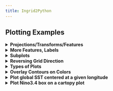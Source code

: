 ```yaml
---
title: Ingrid2Python
---
```


## Plotting Examples

<details> <summary><b>Projections/Transforms/Features</b></summary> <p>  

```
import xarray as xr
import matplotlib.pyplot as plt

import cartopy.crs as ccrs
import cartopy.feature as cfeature
```
  
```
url = 'http://kage.ldeo.columbia.edu:81/SOURCES/.LOCAL/.sst.mon.mean.nc/.sst/time/AVERAGE/dods'
ds = xr.open_dataset(url).sst
```
  
Set a plot size and pick a [cartopy projection](https://scitools.org.uk/cartopy/docs/latest/crs/projections.html)
  
```
fig = plt.figure(figsize=(9, 5))

# Pick a [cartopy projection](https://scitools.org.uk/cartopy/docs/latest/crs/projections.html)
ax = plt.axes(projection=ccrs.PlateCarree(central_longitude=180));
```
Plot coastlines and then pick a [transform](https://scitools.org.uk/cartopy/docs/latest/tutorials/understanding_transform.html).
  
```
ax.coastlines()
ds.plot.contour(ax=ax, transform=ccrs.PlateCarree(),levels=30)
```
Add [feature](https://scitools.org.uk/cartopy/docs/latest/matplotlib/feature_interface.html), if desired:  (typing \<Tab\> after `cfeature.` will list possible completions)
  
```
ax.add_feature(cfeature.BORDERS)
```
<p align="center"><img src="../assets/imgs/basic-cartopy.png"></p>
</p> </details>


<details> <summary><b>More Features, Labels</b></summary> <p>  

```
import numpy as np
import xarray as xr
import matplotlib.pyplot as plt
import cartopy.crs as ccrs
import cartopy.feature as cfeature
```
  
```
url = 'http://kage.ldeo.columbia.edu:81/SOURCES/.LOCAL/.sst.mon.mean.nc/.sst/time/AVERAGE/dods'
ds = xr.open_dataset(url).sel(lat=slice(50,-50)).sst
```
  
```
fig = plt.figure(figsize=(8,5))
ax = plt.axes(projection=ccrs.PlateCarree(central_longitude=180))
ax.set_extent([100, 290, -50, 50], crs=ccrs.PlateCarree())

# Put a background image on for nice sea rendering.
ax.stock_img()
CS = ds.plot.contour(ax=ax, transform=ccrs.PlateCarree(),colors='k',vmin=10,vmax=30,levels=11)
# Add labels on contours
ax.clabel(CS, inline=1, fontsize=8, fmt='%1.0f')

# Create a feature for States/Admin 1 regions at 1:50m from Natural Earth
states_provinces = cfeature.NaturalEarthFeature(
    category='cultural',
    name='admin_1_states_provinces_lines',
    scale='50m',
    facecolor='none')

ax.add_feature(cfeature.COASTLINE,zorder=3)
ax.add_feature(cfeature.BORDERS, edgecolor='gray')
ax.add_feature(states_provinces, edgecolor='gray')

# Add longitude, latitude labels
gl = ax.gridlines(draw_labels=True, alpha=0.0, xlocs=np.arange(-160,181,20))
gl.top_labels = False
```
<p align="center"><img src="../assets/imgs/more-cartopy.png"></p>
</p> </details>

<details> <summary><b>Subplots</b></summary> <p>  

The built-in xarray plotting allows for multiple plots:
  
```
ds = xr.open_dataset('http://kage.ldeo.columbia.edu:81/SOURCES/.LOCAL/.sst.mon.mean.nc/.sst/dods')
ds_mon_anom = ds.groupby('time.month').mean() - ds.mean('time')
ds_mon_anom.sst.plot(x='lon',y='lat',col='month',col_wrap=4,add_colorbar=0);
```
<p align="center"><img src="../assets/imgs/xarray-subplots.png"></p>
  
But much more control is possible when using `matplotlib` directly, see [subplots](https://matplotlib.org/stable/gallery/subplots_axes_and_figures/subplots_demo.html).
</p> </details>

<details> <summary><b>Reversing Grid Direction</b></summary> <p>  

The keyword arguments `xincrease` and `yincrease` control the axis direction. 
   
```
import xarray as xr
url = 'http://kage.ldeo.columbia.edu:81/SOURCES/.LOCAL/.ORAs5_thetao-clim.nc/.thetao/dods'
ds = xr.open_dataset(url,decode_times=False).sel(deptht=slice(0,300),lat=slice(-30,30),lon=slice(150,250)).mean('time')

ds.thetao.sel(lat=slice(-2,2)).mean('lat').plot.contourf(vmin=10,vmax=30,levels=11,yincrease=False)
```
<p align="center"><img src="../assets/imgs/theta.png"></p>
  
</p> </details>
<details> <summary><b>Types of Plots</b></summary> <p>  

Plotting DataArrays: For examples of all of the following, see [xarray plotting](http://xarray.pydata.org/en/stable/user-guide/plotting.html)
  
- da.plot.pcolormesh()
- da.plot.contour()
- da.plot.contourf()
- da.plot.imshow()
- da.plot.line()
- da.plot.hist()
- da.plot.bar()
- da.plot.step()
- da.plot.surface()
- ds.plot.scatter()
- ds.plot.quiver()
- ds.plot.streamplot()
  
There are also other plotting methods, such as ds.plot.violin, ds.plot.bivariate, ds.plot.table, etc.
  
IRIDL has started using [hvplot](https://hvplot.holoviz.org/), which is an interactive plotting tool. We have installed it on `carney`, and find it cute, but somewhat frustrating.
  
</p> </details>

<details> <summary><b>Overlay Contours on Colors</b></summary> <p>  

```
%ingrid
 SOURCES .DASILVA .SMD94 .anomalies .sst correlationcolorscale
  DATA -2 2 RANGE
  X -100 20 RANGE
  Y 0 90 RANGE
  /color_smoothing null def
 SOURCES .DASILVA .SMD94 .anomalies .slp
   X -100 20 RANGE
   Y 0 90 RANGE
   DATA 5 STEP
   X Y fig: colors contours land :fig
```
  <p align="center"><img src="../assets/imgs/color-contour-ingrid.png" width="80%"></p>
  
Try to match this ingrid figure as closely as possible in python ...
  
```
#python
import xarray as xr
import pandas as pd
import numpy as np

import matplotlib.pyplot as plt
from matplotlib import colors

import cartopy.crs as ccrs
import cartopy.feature as cfeature
from cartopy.mpl.ticker import LongitudeFormatter, LatitudeFormatter
```
  
```
# Get the Dataset
url = 'http://kage.ldeo.columbia.edu:81/SOURCES/.DASILVA/.SMD94/.anomalies/.sst/dods'
url2 = 'http://kage.ldeo.columbia.edu:81/SOURCES/.DASILVA/.SMD94/.anomalies/.slp/dods'

ds = xr.open_dataset(url,decode_times=False)
ds['slp'] = xr.open_dataset(url2,decode_times=False).slp

# Fix the grids
ds['T'] = pd.date_range('1945-01',periods=len(ds.T), freq='MS').shift(15,freq='D')
ds.coords['X'] = (ds.coords['X'] + 180) % 360 - 180
ds = ds.sortby(ds.X)

# Restrict the domain
dss = ds.sel(X=slice(-100,20),Y=slice(-10,90)).isel(T=0)
  
## Now make the figure
 
cmap_data = [(0, 'navy'),(0.1, 'blue'),(0.2, 'DeepSkyBlue'),(0.3, 'aquamarine'),(0.4,'PaleGreen'),(0.45,'moccasin'),
             (0.55,'moccasin'),(.6,'yellow'),(.7,'DarkOrange'),(.8,'red'),(1.0,'DarkRed')]
cmap = colors.LinearSegmentedColormap.from_list('correlationcolorscale', cmap_data)
plt.register_cmap('correlationcolorscale', cmap)

fig = plt.figure(figsize=(8,8))

ax = plt.axes(projection=ccrs.PlateCarree(central_longitude=0))
ax.set_extent([-100, 20, 0, 90], crs=ccrs.PlateCarree())

cb = dss.sst.plot.contourf(ax=ax, transform=ccrs.PlateCarree(), vmin=-2, vmax=2, levels=41, cmap='correlationcolorscale',
                           add_colorbar=False,rasterized=True)
CS = dss.slp.plot.contour(ax=ax, colors = 'black', transform=ccrs.PlateCarree(), vmin=-20, vmax=20, levels=9)
CS.collections[4].set_linewidth(3) # make the zero line wider
ax.clabel(CS, inline=1, fontsize=8, fmt='%1.0f')

ax.add_feature(cfeature.LAND,facecolor='k')

cbar = plt.colorbar(cb, extend = 'min', shrink=1.0, pad=.10, label=r'SSTA ($\degree C$)', orientation='horizontal')

xticks = np.arange(-80, 0.1, 20)
yticks = np.arange(20, 80.1, 20)
ax.set_xticks(xticks, crs=ccrs.PlateCarree())
ax.set_yticks(yticks, crs=ccrs.PlateCarree())
ax.xaxis.set_major_formatter(LongitudeFormatter(zero_direction_label=True))
ax.yaxis.set_major_formatter(LatitudeFormatter())

ax.set_xlabel('longitude')
ax.set_ylabel('latitude')
```
  <p align="center"><img src="../assets/imgs/color-contour-correlation.png" width="80%"></p>
</p> </details>

<details> <summary><b>Plot global SST centered at a given longitude</b></summary> <p>  

```
#python
import pandas as pd
import xarray as xr
import numpy as np
from matplotlib import pyplot as plt
%matplotlib inline
import cartopy
from cartopy.util import add_cyclic_point
import cartopy.crs as ccrs
from cartopy.mpl.geoaxes import GeoAxes
from mpl_toolkits.axes_grid1 import AxesGrid
from cartopy.mpl.ticker import LongitudeFormatter, LatitudeFormatter

# Get the Dataset
url = 'http://kage.ldeo.columbia.edu:81/SOURCES/.DASILVA/.SMD94/.anomalies/.sst/dods'

ds = xr.open_dataset(url,decode_times=False)
# Fix the grids
ds['T'] = pd.date_range('1945-01',periods=len(ds.T), freq='MS').shift(15,freq='D')

#for centering the plot to 60E (or any longitude)
center_lon = 60
ds_60W180E = ds.copy()
ds_60W180E.coords['X'] = (ds_60W180E.coords['X']+180)%360 - center_lon
ds_60W180E = ds_60W180E.sortby(ds_60W180E.X)

# Prepare the figure
fig = plt.figure(1,(8,8))
projection = ccrs.PlateCarree(central_longitude=center_lon)
axes_class = (GeoAxes,
                  dict(map_projection=projection))
axgr = AxesGrid(fig,111, axes_class=axes_class,
    nrows_ncols=(1, 1),
    axes_pad=0.6,
    cbar_location='right',
    cbar_mode='single',
    cbar_pad=0.2,
    cbar_size='3%',
    label_mode='')  # note the empty label_mode    

levels = np.arange(-4,4.2,0.2)
for i, ax in enumerate(axgr):
    data, lon = add_cyclic_point(ds.sst[0,:,:].values, coord=ds.X)
    dumy, lon_60W180E = add_cyclic_point(ds_60W180E.sst.values, coord=ds_60W180E.X) # X=-180:180
    ax.coastlines()
    ax.set_xticks(np.linspace(-180,180, 10), crs=projection)
    ax.set_yticks(np.linspace(-70,70, 15), crs=projection)
    title = 'SST for ' + np.datetime_as_string(ds['T'][0].values, unit='M')
    
    ax.set_title(title,y=1.02)
    lon_formatter = LongitudeFormatter(zero_direction_label=True)
    lat_formatter = LatitudeFormatter()
    ax.xaxis.set_major_formatter(lon_formatter)
    ax.yaxis.set_major_formatter(lat_formatter)
    ax.add_feature(cartopy.feature.BORDERS, linestyle='-.', linewidth=1,edgecolor='k')
    p = ax.contourf(lon_60W180E, ds_60W180E.Y, data,levels,\
                    transform=projection,\
                    cmap='RdBu_r')

ax.set_xlim([-180,180]) 
ax.set_ylim([-70,75]) 
cbar = axgr.cbar_axes[0].colorbar(p)
cbar.ax.set_ylabel('SST ($^\circ$C)', rotation=90,fontsize=14)

plt.show()
```
<p align="center"><img src="../assets/imgs/SST_hb.png" width="80%"></p>
</p> </details>

<details> <summary><b>Plot Nino3.4 box on a cartopy plot</b></summary> <p>  

```
import xarray as xr
import numpy as np
import os

from matplotlib.ticker import (MultipleLocator, AutoMinorLocator)
import matplotlib.patches as mpatches
import matplotlib.pyplot as plt
from matplotlib import colors as colors

import cartopy.crs as ccrs
import cartopy.feature as cfeature
from cartopy.mpl.ticker import LongitudeFormatter, LatitudeFormatter

# Define a new colormap for plotting SST anomalies
cmap_data = [(0, 'navy'),(0.1, 'blue'),(0.2,'DeepSkyBlue'),
             (0.3,'aquamarine'),(0.4,'PaleGreen'),(0.45,'moccasin'),
             (0.55,'moccasin'),(.6,'yellow'),(.7,'DarkOrange'),
             (.8,'red'),(1.0,'DarkRed')]
cmap = colors.LinearSegmentedColormap.from_list('correlationcolorscale', cmap_data)
plt.register_cmap('correlationcolorscale', cmap)

# Get some sst data for plotting
url = 'http://kage.ldeo.columbia.edu:81/SOURCES/.LOCAL/.sst.mon.mean.nc/.sst/dods'
ds = xr.open_dataset(url)
ds = ds.sel(time=slice('1979-01','2021-07'))
  
# Divide the map at 20E to avoid splitting Atlantic or Pacific
lon_start = 20
ds.coords['lon'] = (ds.coords['lon'] - lon_start) % 360 + lon_start ; ds = ds.sortby('lon')
ds_anom = ds.groupby('time.month').apply(lambda x: x - x.mean('time'))

# Start Figure
fig = plt.figure(figsize=(9,2.5))
ax = plt.axes(projection=ccrs.PlateCarree(central_longitude=200))
crs = ccrs.PlateCarree()
ax.set_extent([-20, 380, -50,  50], crs=crs)

# Draw color-filled contours
cs = ds_anom.sst[-1].plot.contourf(ax=ax, transform=ccrs.PlateCarree(),vmin=-2, vmax=2, levels=41, cmap='correlationcolorscale', add_colorbar=False)  
  
# Add coasts and country borders  
ax.add_feature(cfeature.COASTLINE, linewidth=1.0)
ax.add_feature(cfeature.BORDERS, linewidth=0.5)

# Use the figsize to determine the aspect ratio, not cartopy
ax.set_aspect('auto')

# Label x-axis and make tick labels
ax.xaxis.set_label_text('Longitude',fontsize=8)
ax.set_xticks(np.arange(60,380,40), crs=ccrs.PlateCarree())
ax.xaxis.set_major_formatter(LongitudeFormatter())
ax.xaxis.set_minor_locator(MultipleLocator(10))

# Label y-axis and make tick labels
ax.yaxis.set_label_text('Latitude',fontsize=8)
plt.yticks(np.arange(-20,21,20), rotation=90, va='center')
ax.yaxis.set_major_formatter(LatitudeFormatter())
ax.yaxis.set_minor_locator(MultipleLocator(10))

# Make tick marks
ax.tick_params(which='major', width=1.00, length=5, labelsize=7)
ax.tick_params(which='minor', width=0.75, length=2.5)

# Add Nino3.4 box
rect = mpatches.Rectangle(xy=[190, -5], width=50, height=10, fill=False, transform=crs, linestyle='--')
ax.add_patch(rect)
ax.annotate('NINO3.4', xy=(215, 8), xycoords=crs._as_mpl_transform(ax), ha='center', va='center', fontsize=8)

cbar = plt.colorbar(cs, extendrect = True, label=r'SSTA [$\degree C$]')
  
plt.title('SST anomalies, June 2021');

```
  
<p align="center"><img src="../assets/imgs/CartopyRect-with-Label.png" width="80%"></p>
</p> </details>
